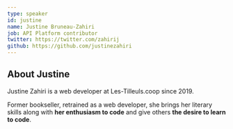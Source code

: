 ```yaml
---
type: speaker
id: justine
name: Justine Bruneau-Zahiri
job: API Platform contributor
twitter: https://twitter.com/zahirij
github: https://github.com/justinezahiri
---
```


## About Justine

Justine Zahiri is a web developer at Les-Tilleuls.coop since 2019.

Former bookseller, retrained as a web developer, she brings her literary skills along with **her enthusiasm to code** and give others **the desire to learn to code**.

